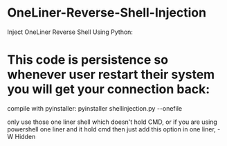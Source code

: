 # OneLiner-Reverse-Shell-Injection
Inject OneLiner Reverse Shell Using Python:

This code is persistence so whenever user restart their system you will get your connection back:
=
compile with pyinstaller: pyinstaller shellinjection.py --onefile

only use those one liner shell which doesn't hold CMD, or if you are using powershell one liner and it hold cmd then just add this option in one liner, -W Hidden
